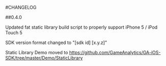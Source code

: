 #CHANGELOG

##0.4.0

Updated fat static library build script to properly support iPhone 5 / iPod Touch 5

SDK version format changed to "[sdk id] [x.y.z]”

Static Library Demo moved to https://github.com/GameAnalytics/GA-iOS-SDK/tree/master/Demo/StaticLibrary

